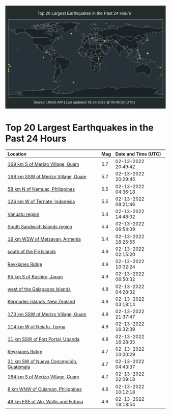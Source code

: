 ![Map](./map.png)

# Top 20 Largest Earthquakes in the Past 24 Hours

| Location | Mag | Date and Time (UTC) |
|:---|:---|:---|
| [169 km S of Merizo Village, Guam](https://earthquake.usgs.gov/earthquakes/eventpage/us7000gkm3) | 5.7 | 02-13-2022 20:49:42 |
| [168 km SSW of Merizo Village, Guam](https://earthquake.usgs.gov/earthquakes/eventpage/us7000gklv) | 5.7 | 02-13-2022 20:29:45 |
| [58 km N of Namuac, Philippines](https://earthquake.usgs.gov/earthquakes/eventpage/us7000gkf7) | 5.5 | 02-13-2022 04:36:18 |
| [126 km W of Ternate, Indonesia](https://earthquake.usgs.gov/earthquakes/eventpage/us7000gkgx) | 5.5 | 02-13-2022 08:21:46 |
| [Vanuatu region](https://earthquake.usgs.gov/earthquakes/eventpage/us7000gkjc) | 5.4 | 02-13-2022 14:48:02 |
| [South Sandwich Islands region](https://earthquake.usgs.gov/earthquakes/eventpage/us7000gkg0) | 5.4 | 02-13-2022 06:54:09 |
| [19 km WSW of Metsavan, Armenia](https://earthquake.usgs.gov/earthquakes/eventpage/us7000gkl5) | 5.4 | 02-13-2022 18:25:55 |
| [south of the Fiji Islands](https://earthquake.usgs.gov/earthquakes/eventpage/us7000gkea) | 4.9 | 02-13-2022 02:15:20 |
| [Reykjanes Ridge](https://earthquake.usgs.gov/earthquakes/eventpage/us7000gkhr) | 4.9 | 02-13-2022 10:02:24 |
| [65 km S of Kushiro, Japan](https://earthquake.usgs.gov/earthquakes/eventpage/us7000gkfy) | 4.9 | 02-13-2022 06:50:32 |
| [west of the Galapagos Islands](https://earthquake.usgs.gov/earthquakes/eventpage/us7000gkf6) | 4.8 | 02-13-2022 04:28:32 |
| [Kermadec Islands, New Zealand](https://earthquake.usgs.gov/earthquakes/eventpage/us7000gkeu) | 4.8 | 02-13-2022 03:18:14 |
| [173 km SSW of Merizo Village, Guam](https://earthquake.usgs.gov/earthquakes/eventpage/us7000gkmh) | 4.8 | 02-13-2022 21:37:47 |
| [114 km W of Neiafu, Tonga](https://earthquake.usgs.gov/earthquakes/eventpage/us7000gkkj) | 4.8 | 02-13-2022 16:32:39 |
| [11 km SSW of Fort Portal, Uganda](https://earthquake.usgs.gov/earthquakes/eventpage/us7000gkkh) | 4.8 | 02-13-2022 16:28:35 |
| [Reykjanes Ridge](https://earthquake.usgs.gov/earthquakes/eventpage/us7000gkhl) | 4.7 | 02-13-2022 10:00:29 |
| [31 km SW of Nueva Concepción, Guatemala](https://earthquake.usgs.gov/earthquakes/eventpage/us7000gkfd) | 4.7 | 02-13-2022 04:43:37 |
| [164 km S of Merizo Village, Guam](https://earthquake.usgs.gov/earthquakes/eventpage/us7000gkml) | 4.7 | 02-13-2022 22:09:18 |
| [8 km WNW of Culaman, Philippines](https://earthquake.usgs.gov/earthquakes/eventpage/us7000gkhu) | 4.6 | 02-13-2022 10:12:18 |
| [46 km ESE of Alo, Wallis and Futuna](https://earthquake.usgs.gov/earthquakes/eventpage/us7000gkl6) | 4.6 | 02-13-2022 18:18:54 |
